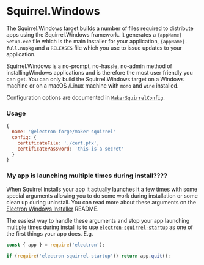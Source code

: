 # Squirrel.Windows

The Squirrel.Windows target builds a number of files required to distribute apps using the Squirrel.Windows framework. It generates a `{appName} Setup.exe` file which is the main installer for your application, `{appName}-full.nupkg` and a `RELEASES` file which you use to issue updates to your application.

Squirrel.Windows is a no-prompt, no-hassle, no-admin method of installingWindows applications and is therefore the most user friendly you can get. You can only build the Squirrel.Windows target on a Windows machine or on a macOS /Linux machine with `mono` and `wine` installed.

Configuration options are documented in [`MakerSquirrelConfig`](https://js.electronforge.io/maker/squirrel/interfaces/makersquirrelconfig.html).

### Usage

```javascript
{
  name: '@electron-forge/maker-squirrel'
  config: {
    certificateFile: './cert.pfx',
    certificatePassword: 'this-is-a-secret'
  }
}
```

### My app is launching multiple times during install????

When Squirrel installs your app it actually launches it a few times with some special arguments allowing you to do some work during installation or some clean up during uninstall.  You can read more about these arguments on the [Electron Windows Installer](https://github.com/electron/windows-installer#handling-squirrel-events) README.

The easiest way to handle these arguments and stop your app launching multiple times during install is to use [`electron-squirrel-startup`](https://github.com/mongodb-js/electron-squirrel-startup) as one of the first things your app does.  E.g.



```javascript
const { app } = require('electron');

if (require('electron-squirrel-startup')) return app.quit();

```



